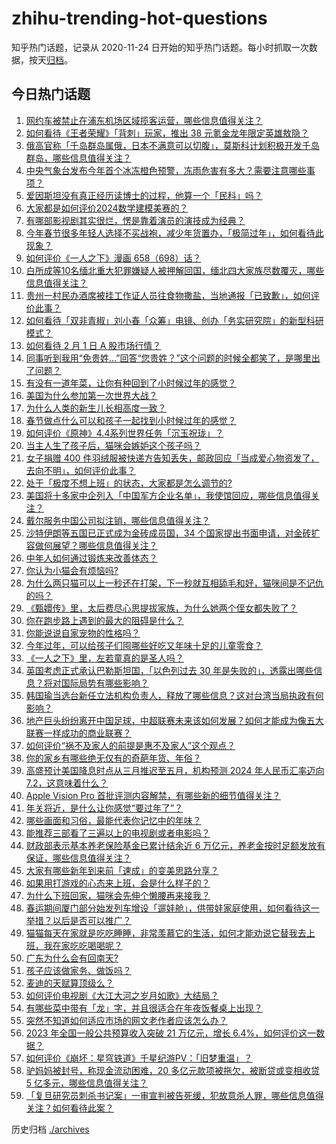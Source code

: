 # zhihu-trending-hot-questions

知乎热门话题，记录从 2020-11-24
日开始的知乎热门话题。每小时抓取一次数据，按天[归档](./archives)。

## 今日热门话题

<!-- BEGIN -->
<!-- 最后更新时间 Fri Feb 02 2024 03:00:33 GMT+0800 (China Standard Time) -->

1. [网约车被禁止在浦东机场区域揽客运营，哪些信息值得关注？](https://www.zhihu.com/question/642156965)
1. [如何看待《王者荣耀》「背刺」玩家，推出 38 元氪金龙年限定英雄敖隐？](https://www.zhihu.com/question/642013279)
1. [俄高官称「千岛群岛属俄，日本不满意可以切腹」，莫斯科计划积极开发千岛群岛，哪些信息值得关注？](https://www.zhihu.com/question/642311622)
1. [中央气象台发布今年首个冰冻橙色预警，冻雨危害有多大？需要注意哪些事项？](https://www.zhihu.com/question/642352227)
1. [爱因斯坦没有真正经历读博士的过程，他算一个「民科」吗？](https://www.zhihu.com/question/639889594)
1. [大家都是如何评价2024数学建模美赛的？](https://www.zhihu.com/question/642165809)
1. [有哪部影视剧其实很烂，愣是靠着演员的演技成为经典？](https://www.zhihu.com/question/505604984)
1. [今年春节很多年轻人选择不买战袍，减少年货置办，「极简过年」，如何看待此现象？](https://www.zhihu.com/question/642433407)
1. [如何评价《一人之下》漫画 658（698）话？](https://www.zhihu.com/question/642439141)
1. [白所成等10名缅北重大犯罪嫌疑人被押解回国，缅北四大家族尽数覆灭，哪些信息值得关注？](https://www.zhihu.com/question/642125769)
1. [贵州一村民办酒席被挂工作证人员往食物撒盐，当地通报「已致歉」，如何评价此事？](https://www.zhihu.com/question/642297518)
1. [如何看待「双非青椒」刘小春「众筹」电镜、创办「务实研究院」的新型科研模式？](https://www.zhihu.com/question/642307184)
1. [如何看待 2 月 1 日 A 股市场行情？](https://www.zhihu.com/question/642290406)
1. [同事听到我用“免贵姓…”回答“您贵姓？”这个问题的时候全都笑了，是哪里出了问题？](https://www.zhihu.com/question/521484226)
1. [有没有一道年菜，让你有种回到了小时候过年的感觉？](https://www.zhihu.com/question/639792018)
1. [美国为什么参加第一次世界大战？](https://www.zhihu.com/question/281560130)
1. [为什么人类的新生儿长相高度一致？](https://www.zhihu.com/question/642168125)
1. [春节做点什么可以和孩子一起找到小时候过年的感觉？](https://www.zhihu.com/question/637948601)
1. [如何评价《原神》4.4系列世界任务「沉玉祝珑」？](https://www.zhihu.com/question/642127127)
1. [当主人生了孩子后，猫咪会嫉妒这个孩子吗？](https://www.zhihu.com/question/639819441)
1. [女子捐赠 400 件羽绒服被快递方告知丢失，邮政回应「当成爱心物资发了，去向不明」，如何评价此事？](https://www.zhihu.com/question/642301288)
1. [处于「极度不想上班」的状态，大家都是怎么调节的?](https://www.zhihu.com/question/641959417)
1. [美国将十多家中企列入「中国军方企业名单」，我使馆回应，哪些信息值得关注？](https://www.zhihu.com/question/642302339)
1. [戴尔服务中国公司拟注销，哪些信息值得关注？](https://www.zhihu.com/question/642154023)
1. [沙特伊朗等五国已正式成为金砖成员国，34 个国家提出书面申请，对金砖扩容做何展望？哪些信息值得关注？](https://www.zhihu.com/question/642299758)
1. [中年人如何通过锻炼来改善体态？](https://www.zhihu.com/question/638563275)
1. [你认为小猫会有烦恼吗?](https://www.zhihu.com/question/638513634)
1. [为什么两只猫可以上一秒还在打架，下一秒就互相舔毛和好，猫咪间是不记仇的吗？](https://www.zhihu.com/question/639819208)
1. [《甄嬛传》里，太后费尽心思提拔家族，为什么她两个侄女都失败了？](https://www.zhihu.com/question/520325262)
1. [你在跑步路上遇到的最大的阻碍是什么？](https://www.zhihu.com/question/640626886)
1. [你能说说自家宠物的性格吗？](https://www.zhihu.com/question/639819485)
1. [今年过年，可以给孩子们囤哪些好吃又年味十足的儿童零食？](https://www.zhihu.com/question/638737189)
1. [《一人之下》里，左若童真的是圣人吗？](https://www.zhihu.com/question/638508603)
1. [英国考虑正式承认巴勒斯坦国，「以色列过去 30 年是失败的」，透露出哪些信息？将对国际局势有哪些影响？](https://www.zhihu.com/question/642120065)
1. [韩国瑜当选台新任立法机构负责人，释放了哪些信息？这对台湾当局执政有何影响？](https://www.zhihu.com/question/642330312)
1. [地产巨头纷纷离开中国足球，中超联赛未来该如何发展？如何才能成为像五大联赛一样成功的商业联赛？](https://www.zhihu.com/question/642174679)
1. [如何评价“祸不及家人的前提是惠不及家人”这个观点？](https://www.zhihu.com/question/641648705)
1. [你的家乡有哪些绝无仅有的奇葩年货、年俗？](https://www.zhihu.com/question/639791988)
1. [高盛预计美国降息时点从三月推迟至五月，机构预测 2024 年人民币汇率迈向 7.2，这意味着什么？](https://www.zhihu.com/question/642345444)
1. [Apple Vision Pro 首批评测内容解禁，有哪些新的细节值得关注？](https://www.zhihu.com/question/642122812)
1. [年关将近，是什么让你感觉“要过年了”？](https://www.zhihu.com/question/638098089)
1. [哪些画面和习俗，最能代表你记忆中的年味？](https://www.zhihu.com/question/637993762)
1. [能推荐三部看了三遍以上的电视剧或者电影吗？](https://www.zhihu.com/question/637665030)
1. [财政部表示基本养老保险基金已累计结余近 6 万亿元，养老金按时足额发放有保证，哪些信息值得关注？](https://www.zhihu.com/question/642307679)
1. [大家有哪些新年到来前「速成」的变美思路分享？](https://www.zhihu.com/question/642028823)
1. [如果用打游戏的心态来上班，会是什么样子的？](https://www.zhihu.com/question/641217536)
1. [为什么下班回家，猫咪会先伸个懒腰再来接我？](https://www.zhihu.com/question/639640493)
1. [春运期间厦门部分始发列车增设「遛娃舱」，供带娃家庭使用，如何看待这一举措？以后是否可以推广？](https://www.zhihu.com/question/642305320)
1. [猫猫每天在家就是吃吃睡睡，非常羡慕它的生活，如何才能劝说它替我去上班，我在家吃吃喝喝呢？](https://www.zhihu.com/question/639819292)
1. [广东为什么会有回南天?](https://www.zhihu.com/question/642123930)
1. [孩子应该做家务、做饭吗？](https://www.zhihu.com/question/641865103)
1. [麦迪的天赋算顶级么？](https://www.zhihu.com/question/436251292)
1. [如何评价电视剧《大江大河之岁月如歌》大结局？](https://www.zhihu.com/question/642238397)
1. [有哪些菜中带有「龙」字，并且很适合在年夜饭餐桌上出现？](https://www.zhihu.com/question/639791633)
1. [突然不知道如何适应市场的网文老作者应该怎么办？](https://www.zhihu.com/question/364820503)
1. [2023 年全国一般公共预算收入突破 21 万亿元，增长 6.4%，如何评价这一数据？](https://www.zhihu.com/question/642302878)
1. [如何评价《崩坏：星穹铁道》千星纪游PV：「旧梦重温」？](https://www.zhihu.com/question/642314136)
1. [驴妈妈被封号，称现金流动困难，20 多亿元款项被拖欠，被断贷或变相收贷 5 亿多元，哪些信息值得关注？](https://www.zhihu.com/question/642292614)
1. [「复旦研究员刺杀书记案」一审宣判被告死缓，犯故意杀人罪，哪些信息值得关注？如何看待此案？](https://www.zhihu.com/question/642299465)

<!-- END -->

历史归档 [./archives](./archives)

